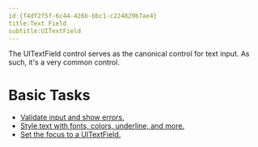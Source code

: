 ```yaml
---
id:{f4df2f5f-6c44-426b-bbc1-c224829b7ae4}  
title:Text Field  
subtitle:UITextField  
---
```


The UITextField control serves as the canonical control for text input. As such,
it's a very common control.

 <a name="Basic_Tasks" class="injected"></a>


# Basic Tasks

-   [Validate input and show errors.](/recipes/ios/standard_controls/text_field/validate_input) 
-   [Style text with fonts, colors, underline, and more.](/recipes/ios/standard_controls/text_field/style_text)
-   [Set the focus to a UITextField.](/recipes/ios/standard_controls/text_field/set-uitextfield-focus)